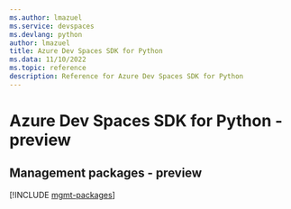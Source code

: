 ```yaml
---
ms.author: lmazuel
ms.service: devspaces
ms.devlang: python
author: lmazuel
title: Azure Dev Spaces SDK for Python
ms.data: 11/10/2022
ms.topic: reference
description: Reference for Azure Dev Spaces SDK for Python
---
```

# Azure Dev Spaces SDK for Python - preview

## Management packages - preview
[!INCLUDE [mgmt-packages](dev-spaces-mgmt-index.md)]